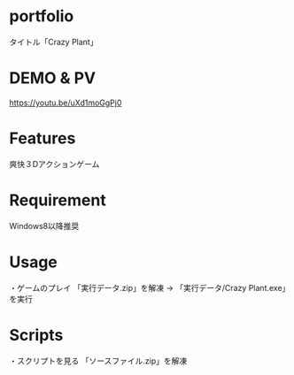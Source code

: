 # portfolio

タイトル「Crazy Plant」

# DEMO & PV

https://youtu.be/uXd1moGgPj0

# Features

爽快３Dアクションゲーム

# Requirement

Windows8以降推奨

# Usage

・ゲームのプレイ
「実行データ.zip」を解凍 -> 「実行データ/Crazy Plant.exe」を実行

# Scripts

・スクリプトを見る
「ソースファイル.zip」を解凍
